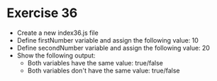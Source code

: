 # Exercise 36

* Create a new index36.js file
* Define firstNumber variable and assign the following value: 10
* Define secondNumber variable and assign the following value: 20
* Show the following output:
  * Both variables have the same value: true/false
  * Both variables don't have the same value: true/false